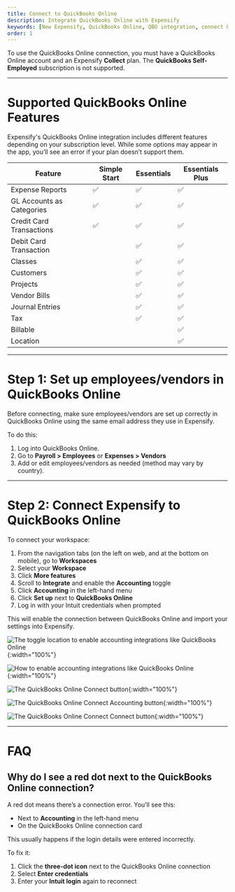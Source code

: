 ```yaml
---
title: Connect to QuickBooks Online
description: Integrate QuickBooks Online with Expensify
keywords: [New Expensify, QuickBooks Online, QBO integration, connect QuickBooks, accounting sync, Expensify control plan]
order: 1
---
```



To use the QuickBooks Online connection, you must have a QuickBooks Online account and an Expensify **Collect** plan. The **QuickBooks Self-Employed** subscription is not supported.

---

# Supported QuickBooks Online Features

Expensify's QuickBooks Online integration includes different features depending on your subscription level. While some options may appear in the app, you’ll see an error if your plan doesn’t support them.

| Feature                    | Simple Start | Essentials | Essentials Plus |
|----------------------------|--------------|------------|-----------------|
| Expense Reports            | ✅            | ✅          | ✅               |
| GL Accounts as Categories  | ✅            | ✅          | ✅               |
| Credit Card Transactions   | ✅            | ✅          | ✅               |
| Debit Card Transaction     |              | ✅          | ✅               |
| Classes                    |              | ✅          | ✅               |
| Customers                  |              | ✅          | ✅               |
| Projects                   |              | ✅          | ✅               |
| Vendor Bills               |              | ✅          | ✅               |
| Journal Entries            |              | ✅          | ✅               |
| Tax                        |              | ✅          | ✅               |
| Billable                   |              |            | ✅               |
| Location                   |              |            | ✅               |

---

# Step 1: Set up employees/vendors in QuickBooks Online

Before connecting, make sure employees/vendors are set up correctly in QuickBooks Online using the same email address they use in Expensify.

To do this:
1. Log into QuickBooks Online.
2. Go to **Payroll > Employees** or **Expenses > Vendors**
3. Add or edit employees/vendors as needed (method may vary by country).

---

# Step 2: Connect Expensify to QuickBooks Online

To connect your workspace:

1. From the navigation tabs (on the left on web, and at the bottom on mobile), go to **Workspaces**
2. Select your **Workspace**
3. Click **More features**
4. Scroll to **Integrate** and enable the **Accounting** toggle
5. Click **Accounting** in the left-hand menu
6. Click **Set up** next to **QuickBooks Online**
7. Log in with your Intuit credentials when prompted

This will enable the connection between QuickBooks Online and import your settings into Expensify.

![The toggle location to enable accounting integrations like QuickBooks Online]({{site.url}}/assets/images/ExpensifyHelp-QBO-1.png){:width="100%"}

![How to enable accounting integrations like QuickBooks Online]({{site.url}}/assets/images/ExpensifyHelp-QBO-2.png){:width="100%"}

![The QuickBooks Online Connect button]({{site.url}}/assets/images/ExpensifyHelp-QBO-3.png){:width="100%"}

![The QuickBooks Online Connect Accounting button]({{site.url}}/assets/images/ExpensifyHelp-QBO-4.png){:width="100%"}

![The QuickBooks Online Connect Connect button]({{site.url}}/assets/images/ExpensifyHelp-QBO-5.png){:width="100%"}

---

# FAQ

## Why do I see a red dot next to the QuickBooks Online connection?

A red dot means there’s a connection error. You’ll see this:

- Next to **Accounting** in the left-hand menu
- On the QuickBooks Online connection card

This usually happens if the login details were entered incorrectly.

To fix it:

1. Click the **three-dot icon** next to the QuickBooks Online connection
2. Select **Enter credentials**
3. Enter your **Intuit login** again to reconnect

